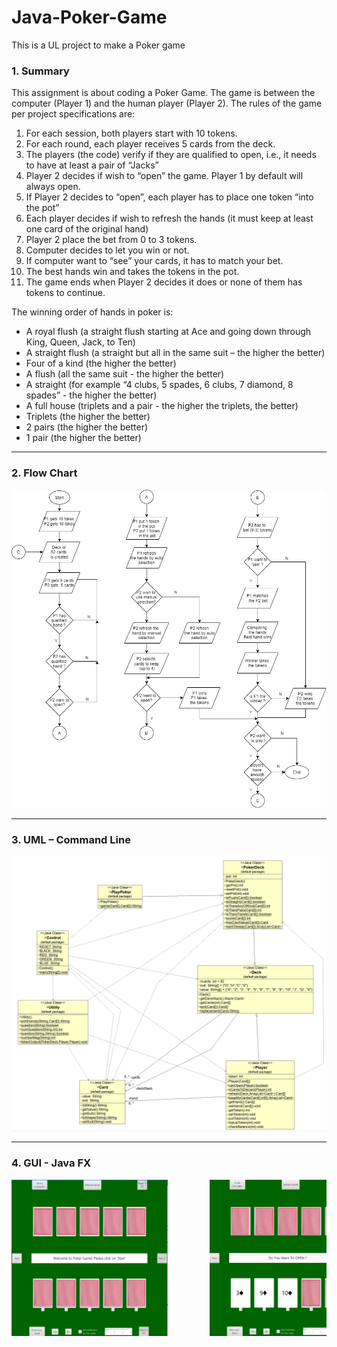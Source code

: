 # Java-Poker-Game
This is a UL project to make a Poker game 

### 1. Summary
This assignment is about coding a Poker Game. The game is between the computer (Player 1) and the human player (Player 2). The rules of the game per project specifications are:
1.	For each session, both players start with 10 tokens.
2.	For each round, each player receives 5 cards from the deck.
3.	The players (the code) verify if they are qualified to open, i.e., it needs to have at least a pair of “Jacks”
4.	Player 2 decides if wish to “open” the game. Player 1 by default will always open.
5.	If Player 2 decides to “open”, each player has to place one token “into the pot”
6.	Each player decides if wish to refresh the hands (it must keep at least one card of the original hand)
7.	Player 2 place the bet from 0 to 3 tokens.
8.	Computer decides to let you win or not.
9.	If computer want to “see” your cards, it has to match your bet.
10.	The best hands win and takes the tokens in the pot.
11.	The game ends when Player 2 decides it does or none of them has tokens to continue.

The winning order of hands in poker is:
*	A royal flush (a straight flush starting at Ace and going down through King, Queen, Jack, to Ten)
*	A straight flush (a straight but all in the same suit – the higher the better)
*	Four of a kind (the higher the better)
*	A flush (all the same suit - the higher the better)
*	A straight (for example “4 clubs, 5 spades, 6 clubs, 7 diamond, 8 spades” - the higher the better)
*	A full house (triplets and a pair - the higher the triplets, the better)
*	Triplets (the higher the better)
*	2 pairs (the higher the better)
*	1 pair (the higher the better) 

***
### 2.	Flow Chart

 ![](poker.png) 

***
### 3.	UML – Command Line

 ![](uml.png)

***
### 4.	GUI - Java FX
<pre>
<img src="/image1.png"  width="250" height="250">        <img src="/image2.png"  width="250" height="250">        <img src="/image3.png"  width="250" height="250">
</pre>
